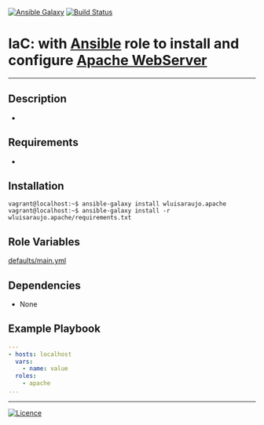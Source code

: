 [![Ansible Galaxy](https://img.shields.io/badge/Ansible%20Galaxy-Apache-blue.svg)](https://galaxy.ansible.com/wluisaraujo/apache) [![Build Status](https://travis-ci.com/wluisaraujo/ansible-role-apache.svg?branch=master)](https://travis-ci.com/wluisaraujo/ansible-role-apache)

# IaC: with [Ansible](https://www.ansible.com) role to install and configure [Apache WebServer](https://www.apache.org/)
------------

Description
------------

 *

Requirements
------------

 *

Installation
------------

```console
vagrant@localhost:~$ ansible-galaxy install wluisaraujo.apache
vagrant@localhost:~$ ansible-galaxy install -r wluisaraujo.apache/requirements.txt
```

Role Variables
--------------

[defaults/main.yml](defaults/main.yml)

Dependencies
------------

* None

Example Playbook
----------------
```yaml
---
- hosts: localhost
  vars:
    - name: value
  roles:
    - apache
...    
```

----------------
[![Licence](https://img.shields.io/badge/License-GPL%20v3-red.svg)](https://www.gnu.org/licenses/gpl-3.0.pt-br.html)
